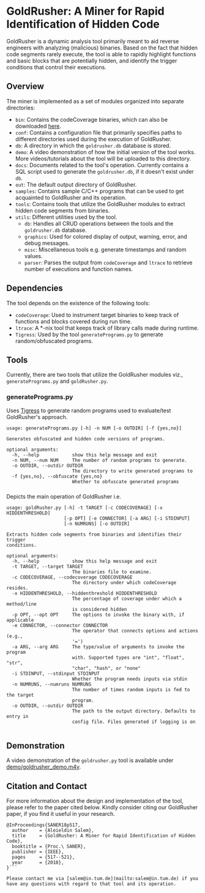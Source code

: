 # GoldRusher: A Miner for Rapid Identification of Hidden Code

GoldRusher is a dynamic analysis tool primarily meant to aid reverse engineers with analyzing (malicious) binaries. Based on the fact that hidden code segments rarely execute, the tool is able to rapidly highlight functions and basic blocks that are potentially hidden, and identify the trigger conditions that control their executions.

## Overview
The miner is implemented as a set of modules organized into separate directories:
* ``bin``: Contains the codeCoverage binaries, which can also be downloaded [here](http://www.paradyn.org/html/tools/codecoverage.html).
* ``conf``: Contains a configuration file that primarily specifies paths to different directories used during the execution of GoldRusher.
* ``db``: A directory in which the ``goldrusher.db`` database is stored.
* ``demo``: A video demonstration of how the initial version of the tool works. More videos/tutorials about the tool will be uploaded to this directory.
* ``docs``: Documents related to the tool's operation. Currently contains a SQL script used to generate the ``goldrusher.db``, if it doesn't exist under ``db``.
* ``out``: The default output directory of GoldRusher.
* ``samples``: Contains sample C/C++ programs that can be used to get acquainted to GoldRusher and its operation.
* ``tools``: Contains tools that utilize the GoldRusher modules to extract hidden code segments from binaries.
* ``utils``: Different utilities used by the tool.
  * ``db``: Handles all CRUD operations between the tools and the ``goldrusher.db`` database.
  * ``graphics``: Used for colored display of output, warning, error, and debug messages.
  * ``misc``: Miscellaneous tools e.g. generate timestamps and random values.
  * ``parser``: Parses the output from ``codeCoverage`` and ``ltrace`` to retrieve number of executions and function names.


## Dependencies
The tool depends on the existence of the following tools:
* ``codeCoverage``: Used to instrument target binaries to keep track of functions and blocks covered during run time.
* ``ltrace``: A *-nix tool that keeps track of library calls made during runtime.
* ``Tigress``: Used by the tool ``generatePrograms.py`` to generate random/obfuscated programs.

## Tools
Currently, there are two tools that utilize the GoldRusher modules viz., ``generatePrograms.py`` and ``goldRusher.py``.

### generatePrograms.py
Uses [Tigress](tigress.cs.arizona.edu) to generate random programs used to evaluate/test GoldRusher's approach.

```
usage: generatePrograms.py [-h] -n NUM [-o OUTDIR] [-f {yes,no}]

Generates obfuscated and hidden code versions of programs.

optional arguments:
  -h, --help            show this help message and exit
  -n NUM, --num NUM     The number of random programs to generate.
  -o OUTDIR, --outdir OUTDIR
                        The directory to write generated programs to
  -f {yes,no}, --obfuscate {yes,no}
                        Whether to obfuscate generated programs
```

###
Depicts the main operation of GoldRusher i.e. 

```
usage: goldRusher.py [-h] -t TARGET [-c CODECOVERAGE] [-x HIDDENTHRESHOLD]
                     [-p OPT] [-e CONNECTOR] [-a ARG] [-i STDINPUT]
                     [-n NUMRUNS] [-o OUTDIR]

Extracts hidden code segments from binaries and identifies their trigger
conditions.

optional arguments:
  -h, --help            show this help message and exit
  -t TARGET, --target TARGET
                        The binaries file to examine.
  -c CODECOVERAGE, --codecoverage CODECOVERAGE
                        The directory under which codeCoverage resides.
  -x HIDDENTHRESHOLD, --hiddenthreshold HIDDENTHRESHOLD
                        The percentage of coverage under which a method/line
                        is considered hidden
  -p OPT, --opt OPT     The options to invoke the binary with, if applicable
  -e CONNECTOR, --connector CONNECTOR
                        The operator that connects options and actions (e.g.,
                        '=')
  -a ARG, --arg ARG     The type/value of arguments to invoke the program
                        with. Supported types are "int", "float", "str",
                        "char", "hash", or "none"
  -i STDINPUT, --stdinput STDINPUT
                        Whether the program needs inputs via stdin
  -n NUMRUNS, --numruns NUMRUNS
                        The number of times random inputs is fed to the target
                        program.
  -o OUTDIR, --outdir OUTDIR
                        The path to the output directory. Defaults to entry in
                        config file. Files generated if logging is on


```
## Demonstration

A video demonstration of the ``goldrusher.py`` tool is available under [demo/goldrusher_demo.m4v](https://github.com/aleisalem/GoldRusher/blob/master/demo/goldrusher_demo.m4v).

## Citation and Contact

For more information about the design and implementation of the tool, please refer to the paper cited below. Kindly consider citing our GoldRusher paper, if you find it useful in your research.

```
@InProceedings{SANER18p517,
  author    = {Aleieldin Salem},
  title     = {GoldRusher: A Miner for Rapid Identification of Hidden Code},
  booktitle = {Proc.\ SANER},
  publisher = {IEEE},
  pages     = {517--521},
  year      = {2018},
}```

Please contact me via [salem@in.tum.de](mailto:salem@in.tum.de) if you have any questions with regard to that tool and its operation.
